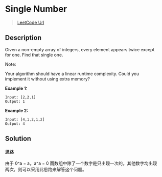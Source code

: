 # Single Number
> [LeetCode Url][leetcode url]

## Description
Given a non-empty array of integers, every element appears twice except for one. Find that single one.

Note:

Your algorithm should have a linear runtime complexity. Could you implement it without using extra memory?

**Example 1:**
```
Input: [2,2,1]
Output: 1

```
**Example 2:**
```
Input: [4,1,2,1,2]
Output: 4
```

## Solution

#### 思路
由于 0^a = a，a^a = 0 而数组中除了一个数字是只出现一次的，其他数字均出现两次，则可以采用此思路来解答这个问题。

[leetcode url]: https://leetcode.com/problems/single-number/
